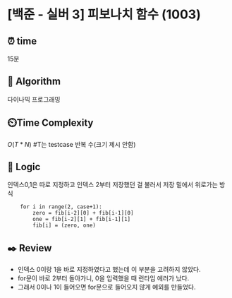# [백준 - 실버 3] 피보나치 함수 (1003)

## ⏰  **time**

15분

## :pushpin: **Algorithm**

다이나믹 프로그래밍

## ⏲️**Time Complexity**

$O(T*N)$ #T는 testcase 반복 수(크기 제시 안함)

## :round_pushpin: **Logic**
인덱스0,1은 따로 지정하고 인덱스 2부터 저장했던 걸 불러서 저장
밑에서 위로가는 방식
```
    for i in range(2, case+1):
        zero = fib[i-2][0] + fib[i-1][0]
        one = fib[i-2][1] + fib[i-1][1]
        fib[i] = (zero, one)
```

## :black_nib: **Review**
- 인덱스 0이랑 1을 바로 지정하였다고 했는데 이 부분을 고려하지 않았다.
- for문이 바로 2부터 돌아가니, 0을 입력했을 때 런타임 에러가 났다.
- 그래서 0이나 1이 들어오면 for문으로 들어오지 않게 예외를 만들었다.
